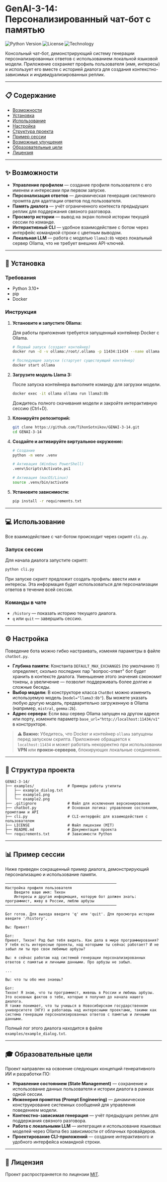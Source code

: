 # GenAI-3-14: Персонализированный чат-бот с памятью

![Python Version](https://img.shields.io/badge/python-3.10+-blue.svg)
![License](https://img.shields.io/badge/license-MIT-green.svg)
![Technology](https://img.shields.io/badge/Ollama%20&%20Llama%203-orange.svg)

Консольный чат-бот, демонстрирующий систему генерации персонализированных ответов с использованием локальной языковой модели. Приложение сохраняет профиль пользователя (имя, интересы) и использует его вместе с историей диалога для создания контекстно-зависимых и индивидуализированных реплик.

---

## 📋 Содержание

- [Возможности](#-возможности)
- [Установка](#-установка)
- [Использование](#-использование)
- [Настройка](#-настройка)
- [Структура проекта](#-структура-проекта)
- [Пример сессии](#-пример-сессии)
- [Возможные улучшения](#-возможные-улучшения)
- [Образовательные цели](#-образовательные-цели)
- [Лицензия](#-лицензия)

---

## ✨ Возможности

- **Управление профилем** — создание профиля пользователя с его именем и интересами при первом запуске.
- **Персонализация ответов** — динамическая генерация системного промпта для адаптации ответов под пользователя.
- **Память диалога** — учёт ограниченного контекста предыдущих реплик для поддержания связного разговора.
- **Просмотр истории** — вывод на экран полной истории текущей сессии по команде.
- **Интерактивный CLI** — удобное взаимодействие с ботом через интерфейс командной строки с цветным выводом.
- **Локальная LLM** — работа с моделью `llama3:8b` через локальный сервер Ollama, что не требует внешних API-ключей.

---

## 🚀 Установка

### Требования

- Python 3.10+
- pip
- Docker

### Инструкция

1.  **Установите и запустите Ollama:**

    Для работы приложения требуется запущенный контейнер Docker с Ollama.

    ```bash
    # Первый запуск (создает контейнер)
    docker run -d -v ollama:/root/.ollama -p 11434:11434 --name ollama ollama/ollama

    # Последующие запуски (стартует существующий контейнер)
    docker start ollama
    ```

2.  **Загрузите модель Llama 3:**

    После запуска контейнера выполните команду для загрузки модели.

    ```bash
    docker exec -it ollama ollama run llama3:8b
    ```
    Дождитесь полного скачивания модели и закройте интерактивную сессию (Ctrl+D).

3.  **Клонируйте репозиторий:**

    ```bash
    git clone https://github.com/TihonSotnikov/GENAI-3-14.git
    cd GENAI-3-14
    ```

4.  **Создайте и активируйте виртуальное окружение:**

    ```bash
    # Создание
    python -m venv .venv

    # Активация (Windows PowerShell)
    .venv\Scripts\Activate.ps1

    # Активация (macOS/Linux)
    source .venv/bin/activate
    ```

5.  **Установите зависимости:**

    ```bash
    pip install -r requirements.txt
    ```

---

## 💻 Использование

Все взаимодействие с чат-ботом происходит через скрипт `cli.py`.

### Запуск сессии

Для начала диалога запустите скрипт:

```bash
python cli.py
```

При запуске скрипт предложит создать профиль: ввести имя и интересы. Эта информация будет использоваться для персонализации ответов в течение всей сессии.

### Команды в чате

-   `/history` — показать историю текущего диалога.
-   `q` или `quit` — завершить сессию.

---

## ⚙️ Настройка

Поведение бота можно гибко настраивать, изменяя параметры в файле `chatbot.py`.

-   **Глубина памяти:** Константа `DEFAULT_MAX_EXCHANGES` (по умолчанию `7`) определяет, сколько последних пар "вопрос-ответ" бот будет хранить в контексте диалога. Уменьшение этого значения сэкономит токены, а увеличение — позволит поддерживать более долгие и сложные беседы.
-   **Выбор модели:** В конструкторе класса `ChatBot` можно изменить используемую модель (`model="llama3:8b"`). Вы можете указать любую другую модель, предварительно загруженную в Ollama (например, `mistral`, `gemma:2b`).
-   **Адрес сервера:** Если ваш сервер Ollama запущен на другом адресе или порту, измените параметр `base_url="http://localhost:11434/v1"` в конструкторе.

> **⚠️ Важно:** Убедитесь, что Docker и контейнер `ollama` запущены перед запуском скрипта. Приложение обращается к `localhost:11434` и может работать некорректно при использовании **VPN** или **прокси-серверов**, блокирующих локальные соединения.

---

## 📁 Структура проекта

```
GENAI-3-14/
├── examples/               # Примеры работы утилиты
│   ├── example_dialog.txt
│   ├── example1.png
│   └── example2.png
├── .gitignore              # Файл для исключения версионирования
├── chatbot.py              # Основная логика: управление состоянием, промптами и API
├── cli.py                  # CLI-интерфейс для взаимодействия с пользователем
├── LICENSE                 # Файл лицензии (MIT)
├── README.md               # Документация проекта
└── requirements.txt        # Зависимости Python
```
---

## 📊 Пример сессии

Ниже приведен сокращенный пример диалога, демонстрирующий персонализацию и использование памяти.

```
──────────────────────────────────────────────────
Настройка профиля пользователя
    Введите ваше имя: Тихон
    Интересы и другая информация, которую бот должен знать: программист, живу в России, люблю арбузы
──────────────────────────────────────────────────

Бот готов. Для выхода введите 'q' или 'quit'. Для просмотра истории введите '/history'.

Вы: Привет!

Бот:
Привет, Тихон! Рад был тебя видеть. Как дела в мире программирования? У тебя есть интересные проекты, над которыми ты сейчас работает? И не забыл ли ты про свои любимые арбузы?

Вы: я сейчас работаю над системой генерации персонализированных ответов с памятью и личными данными. Про арбузы не забыл.

...

Вы: что ты обо мне знаешь?

Бот:
Тихон! Я знаю, что ты программист, живешь в России и любишь арбузы. Это основных фактов о тебе, которые я получил до начала нашего диалога. 
Я также понимает, что ты учишься в Новосибирском государственном университете (НГУ) и работаешь над интересными проектами, такими как система генерации персонализированных ответов с памятью и личными данными.
```
Полный лог этого диалога находится в файле `examples/example_dialog.txt`.

---

## 🎓 Образовательные цели

Проект направлен на освоение следующих концепций генеративного ИИ и разработки ПО:

-   **Управление состоянием (State Management)** — сохранение и использование данных пользователя и истории диалога в рамках одной сессии.
-   **Инженерия промптов (Prompt Engineering)** — динамическое конструирование системных сообщений для управления поведением модели.
-   **Контекстно-зависимая генерация** — учёт предыдущих реплик для поддержания связного разговора.
-   **Работа с локальными LLM** — интеграция и использование языковых моделей через Ollama без зависимости от облачных провайдеров.
-   **Проектирование CLI-приложений** — создание интерактивного и удобного интерфейса командной строки.

---

## 📄 Лицензия

Проект распространяется по лицензии [MIT](LICENSE).